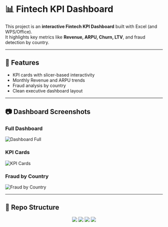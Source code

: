 # 📊 Fintech KPI Dashboard

This project is an **interactive Fintech KPI Dashboard** built with Excel (and WPS/Office).  
It highlights key metrics like **Revenue, ARPU, Churn, LTV**, and fraud detection by country.

---

## 🚀 Features
- KPI cards with slicer-based interactivity
- Monthly Revenue and ARPU trends
- Fraud analysis by country
- Clean executive dashboard layout

---

## 📷 Dashboard Screenshots

### Full Dashboard
![Dashboard Full](screenshots/dashboard_full.png)

### KPI Cards
![KPI Cards](screenshots/kpi_cards.png)

### Fraud by Country
![Fraud by Country](screenshots/fraud_by_country.png)

---

## 📂 Repo Structure

<p align="center">
  <img src="https://img.shields.io/badge/Excel-217346?style=for-the-badge&logo=microsoft-excel&logoColor=white" />
  <img src="https://img.shields.io/badge/SQL-336791?style=for-the-badge&logo=postgresql&logoColor=white" />
  <img src="https://img.shields.io/badge/Python-3776AB?style=for-the-badge&logo=python&logoColor=white" />
  <img src="https://img.shields.io/badge/Tableau-E97627?style=for-the-badge&logo=tableau&logoColor=white" />
</p>

